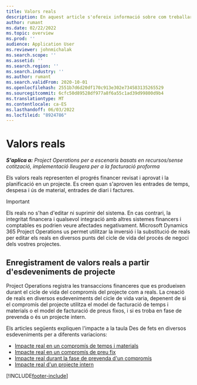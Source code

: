```yaml
---
title: Valors reals
description: En aquest article s'ofereix informació sobre com treballar amb reals a Microsoft Dynamics 365 Project Operations.
author: rumant
ms.date: 02/22/2022
ms.topic: overview
ms.prod: ''
audience: Application User
ms.reviewer: johnmichalak
ms.search.scope: ''
ms.assetid: ''
ms.search.region: ''
ms.search.industry: ''
ms.author: rumant
ms.search.validFrom: 2020-10-01
ms.openlocfilehash: 2551b7d6d20df170c913e302e734583135265529
ms.sourcegitcommit: 6cfc50d89528df977a8f6a55c1ad39d99800d9b4
ms.translationtype: MT
ms.contentlocale: ca-ES
ms.lasthandoff: 06/03/2022
ms.locfileid: "8924786"
---
```

# <a name="actuals"></a>Valors reals

_**S'aplica a:** Project Operations per a escenaris basats en recursos/sense cotització, implementació lleugera per a la facturació proforma_

Els valors reals representen el progrés financer revisat i aprovat i la planificació en un projecte. Es creen quan s'aproven les entrades de temps, despesa i ús de material, entrades de diari i factures.

> [!IMPORTANT]
> Els reals no s'han d'editar ni suprimir del sistema. En cas contrari, la integritat financera i qualsevol integració amb altres sistemes financers i comptables es podrien veure afectades negativament. Microsoft Dynamics 365 Project Operations us permet utilitzar la inversió i la substitució de reals per editar els reals en diversos punts del cicle de vida del procés de negoci dels vostres projectes.

## <a name="recording-actuals-based-on-project-events"></a>Enregistrament de valors reals a partir d'esdeveniments de projecte

Project Operations registra les transaccions financeres que es produeixen durant el cicle de vida del compromís del projecte com a reals. La creació de reals en diversos esdeveniments del cicle de vida varia, depenent de si el compromís del projecte utilitza el model de facturació de temps i materials o el model de facturació de preus fixos, i si es troba en fase de prevenda o és un projecte intern.

Els articles següents expliquen l'impacte a la taula Des de fets en diversos esdeveniments per a diferents variacions:

- [Impacte real en un compromís de temps i materials](ActualsonTM.md)
- [Impacte real en un compromís de preu fix](ActualonFP.md)
- [Impacte real durant la fase de prevenda d'un compromís](ActualonPreSales.md)
- [Impacte real d'un projecte intern](ActualonInternal.md)

[!INCLUDE[footer-include](../includes/footer-banner.md)]
